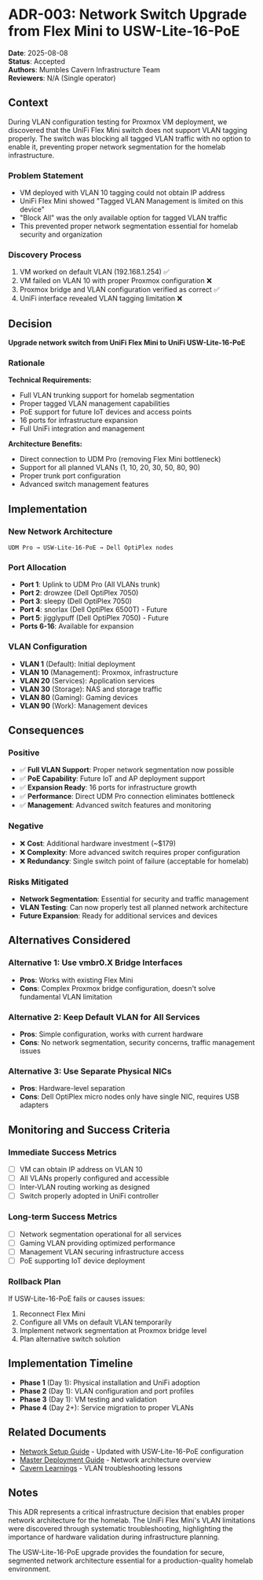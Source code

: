 # ADR-003: Network Switch Upgrade from Flex Mini to USW-Lite-16-PoE

**Date**: 2025-08-08  
**Status**: Accepted  
**Authors**: Mumbles Cavern Infrastructure Team  
**Reviewers**: N/A (Single operator)  

## Context

During VLAN configuration testing for Proxmox VM deployment, we discovered that the UniFi Flex Mini switch does not support VLAN tagging properly. The switch was blocking all tagged VLAN traffic with no option to enable it, preventing proper network segmentation for the homelab infrastructure.

### Problem Statement
- VM deployed with VLAN 10 tagging could not obtain IP address
- UniFi Flex Mini showed "Tagged VLAN Management is limited on this device" 
- "Block All" was the only available option for tagged VLAN traffic
- This prevented proper network segmentation essential for homelab security and organization

### Discovery Process
1. VM worked on default VLAN (192.168.1.254) ✅
2. VM failed on VLAN 10 with proper Proxmox configuration ❌
3. Proxmox bridge and VLAN configuration verified as correct ✅
4. UniFi interface revealed VLAN tagging limitation ❌

## Decision

**Upgrade network switch from UniFi Flex Mini to UniFi USW-Lite-16-PoE**

### Rationale

**Technical Requirements:**
- Full VLAN trunking support for homelab segmentation
- Proper tagged VLAN management capabilities
- PoE support for future IoT devices and access points
- 16 ports for infrastructure expansion
- Full UniFi integration and management

**Architecture Benefits:**
- Direct connection to UDM Pro (removing Flex Mini bottleneck)
- Support for all planned VLANs (1, 10, 20, 30, 50, 80, 90)
- Proper trunk port configuration
- Advanced switch management features

## Implementation

### New Network Architecture
```
UDM Pro → USW-Lite-16-PoE → Dell OptiPlex nodes
```

### Port Allocation
- **Port 1**: Uplink to UDM Pro (All VLANs trunk)
- **Port 2**: drowzee (Dell OptiPlex 7050)
- **Port 3**: sleepy (Dell OptiPlex 7050)  
- **Port 4**: snorlax (Dell OptiPlex 6500T) - Future
- **Port 5**: jigglypuff (Dell OptiPlex 7050) - Future
- **Ports 6-16**: Available for expansion

### VLAN Configuration
- **VLAN 1** (Default): Initial deployment
- **VLAN 10** (Management): Proxmox, infrastructure
- **VLAN 20** (Services): Application services  
- **VLAN 30** (Storage): NAS and storage traffic
- **VLAN 80** (Gaming): Gaming devices
- **VLAN 90** (Work): Management devices

## Consequences

### Positive
- ✅ **Full VLAN Support**: Proper network segmentation now possible
- ✅ **PoE Capability**: Future IoT and AP deployment support
- ✅ **Expansion Ready**: 16 ports for infrastructure growth
- ✅ **Performance**: Direct UDM Pro connection eliminates bottleneck
- ✅ **Management**: Advanced switch features and monitoring

### Negative
- ❌ **Cost**: Additional hardware investment (~$179)
- ❌ **Complexity**: More advanced switch requires proper configuration
- ❌ **Redundancy**: Single switch point of failure (acceptable for homelab)

### Risks Mitigated
- **Network Segmentation**: Essential for security and traffic management
- **VLAN Testing**: Can now properly test all planned network architecture
- **Future Expansion**: Ready for additional services and devices

## Alternatives Considered

### Alternative 1: Use vmbr0.X Bridge Interfaces
- **Pros**: Works with existing Flex Mini
- **Cons**: Complex Proxmox bridge configuration, doesn't solve fundamental VLAN limitation

### Alternative 2: Keep Default VLAN for All Services  
- **Pros**: Simple configuration, works with current hardware
- **Cons**: No network segmentation, security concerns, traffic management issues

### Alternative 3: Use Separate Physical NICs
- **Pros**: Hardware-level separation
- **Cons**: Dell OptiPlex micro nodes only have single NIC, requires USB adapters

## Monitoring and Success Criteria

### Immediate Success Metrics
- [ ] VM can obtain IP address on VLAN 10
- [ ] All VLANs properly configured and accessible
- [ ] Inter-VLAN routing working as designed
- [ ] Switch properly adopted in UniFi controller

### Long-term Success Metrics  
- [ ] Network segmentation operational for all services
- [ ] Gaming VLAN providing optimized performance
- [ ] Management VLAN securing infrastructure access
- [ ] PoE supporting IoT device deployment

### Rollback Plan
If USW-Lite-16-PoE fails or causes issues:
1. Reconnect Flex Mini
2. Configure all VMs on default VLAN temporarily
3. Implement network segmentation at Proxmox bridge level
4. Plan alternative switch solution

## Implementation Timeline

- **Phase 1** (Day 1): Physical installation and UniFi adoption
- **Phase 2** (Day 1): VLAN configuration and port profiles  
- **Phase 3** (Day 1): VM testing and validation
- **Phase 4** (Day 2+): Service migration to proper VLANs

## Related Documents

- [Network Setup Guide](../network_setup.md) - Updated with USW-Lite-16-PoE configuration
- [Master Deployment Guide](../master_deployment_guide.md) - Network architecture overview
- [Cavern Learnings](../cavern_learnings.md) - VLAN troubleshooting lessons

## Notes

This ADR represents a critical infrastructure decision that enables proper network architecture for the homelab. The UniFi Flex Mini's VLAN limitations were discovered through systematic troubleshooting, highlighting the importance of hardware validation during infrastructure planning.

The USW-Lite-16-PoE upgrade provides the foundation for secure, segmented network architecture essential for a production-quality homelab environment.